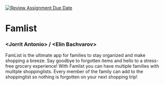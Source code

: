 [![Review Assignment Due Date](https://classroom.github.com/assets/deadline-readme-button-22041afd0340ce965d47ae6ef1cefeee28c7c493a6346c4f15d667ab976d596c.svg)](https://classroom.github.com/a/twPj_hbU)
# Famlist

### \<Jorrit Antonio\> / \<Elin Bachvarov\>
FamList is the ultimate app for families to stay organized and make shopping a breeze.
Say goodbye to forgotten items and hello to a stress-free grocery experience!
With Famlist you can have multiple families with mulitple shoppinglists.
Every member of the family can add to the shoppinglist so nothing is forgotten on your next shopping trip!
